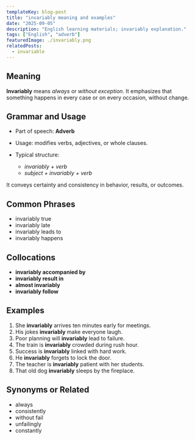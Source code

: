 ```yaml
---
templateKey: blog-post
title: "invariably meaning and examples"
date: "2025-09-05"
description: "English learning materials; invariably explanation."
tags: ["English", "adverb"]
featuredImage: ./invariably.png
relatedPosts:
  - invariable
---
```


## Meaning

**Invariably** means _always_ or _without exception_. It emphasizes that something happens in every case or on every occasion, without change.

## Grammar and Usage

- Part of speech: **Adverb**
- Usage: modifies verbs, adjectives, or whole clauses.
- Typical structure:

  - _invariably + verb_
  - _subject + invariably + verb_

It conveys certainty and consistency in behavior, results, or outcomes.

## Common Phrases

- invariably true
- invariably late
- invariably leads to
- invariably happens

## Collocations

- **invariably accompanied by**
- **invariably result in**
- **almost invariably**
- **invariably follow**

## Examples

1. She **invariably** arrives ten minutes early for meetings.
2. His jokes **invariably** make everyone laugh.
3. Poor planning will **invariably** lead to failure.
4. The train is **invariably** crowded during rush hour.
5. Success is **invariably** linked with hard work.
6. He **invariably** forgets to lock the door.
7. The teacher is **invariably** patient with her students.
8. That old dog **invariably** sleeps by the fireplace.

## Synonyms or Related

- always
- consistently
- without fail
- unfailingly
- constantly
